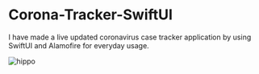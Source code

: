 # Corona-Tracker-SwiftUI

I have made a live updated coronavirus case tracker application by using SwiftUI and Alamofire for everyday usage.

![hippo](https://media.giphy.com/media/0ayJEWHVU2NguUe1BX/giphy.gif)
